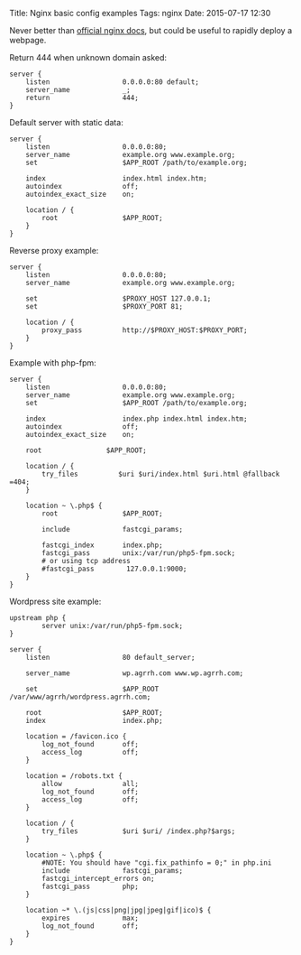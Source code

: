Title: Nginx basic config examples
Tags: nginx
Date: 2015-07-17 12:30

Never better than [official nginx docs](http://nginx.org/en/docs/), but could be useful to rapidly deploy a webpage.

Return 444 when unknown domain asked:

    server {
        listen                  0.0.0.0:80 default;
        server_name             _;
        return                  444;
    }

Default server with static data:

    server {
        listen                  0.0.0.0:80;
        server_name             example.org www.example.org;
        set                     $APP_ROOT /path/to/example.org;

        index                   index.html index.htm;
        autoindex               off;
        autoindex_exact_size    on;

        location / {
            root                $APP_ROOT;
        }
    }

Reverse proxy example:

    server {
        listen                  0.0.0.0:80;
        server_name             example.org www.example.org;

        set                     $PROXY_HOST 127.0.0.1;
        set                     $PROXY_PORT 81;

        location / {
            proxy_pass          http://$PROXY_HOST:$PROXY_PORT;
        }
    }

Example with php-fpm:

    server {
        listen                  0.0.0.0:80;
        server_name             example.org www.example.org;
        set                     $APP_ROOT /path/to/example.org;

        index                   index.php index.html index.htm;
        autoindex               off;
        autoindex_exact_size    on;

        root                $APP_ROOT;

        location / {
            try_files          $uri $uri/index.html $uri.html @fallback =404;
        }

        location ~ \.php$ {
            root                $APP_ROOT;

            include             fastcgi_params;

            fastcgi_index       index.php;
            fastcgi_pass        unix:/var/run/php5-fpm.sock;
            # or using tcp address
            #fastcgi_pass        127.0.0.1:9000;
        }
    }

Wordpress site example:

    upstream php {
            server unix:/var/run/php5-fpm.sock;
    }

    server {
        listen                  80 default_server;

        server_name             wp.agrrh.com www.wp.agrrh.com;

        set                     $APP_ROOT /var/www/agrrh/wordpress.agrrh.com;

        root                    $APP_ROOT;
        index                   index.php;

        location = /favicon.ico {
            log_not_found       off;
            access_log          off;
        }

        location = /robots.txt {
            allow               all;
            log_not_found       off;
            access_log          off;
        }

        location / {
            try_files           $uri $uri/ /index.php?$args;
        }

        location ~ \.php$ {
            #NOTE: You should have "cgi.fix_pathinfo = 0;" in php.ini
            include             fastcgi_params;
            fastcgi_intercept_errors on;
            fastcgi_pass        php;
        }

        location ~* \.(js|css|png|jpg|jpeg|gif|ico)$ {
            expires             max;
            log_not_found       off;
        }
    }
